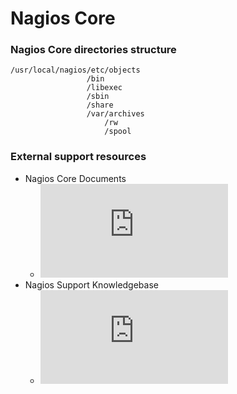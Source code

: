 # Nagios Core

### Nagios Core directories structure

    /usr/local/nagios/etc/objects
                     /bin
                     /libexec
                     /sbin
                     /share
                     /var/archives
                         /rw
                         /spool



### External support resources

- Nagios Core Documents
    + ![Nagios Core Documents](https://assets.nagios.com/downloads/nagioscore/docs/nagioscore/4/en/toc.html)
- Nagios Support Knowledgebase
    + ![Nagios Support Knowledgebase](https://support.nagios.com/kb/category.php)
